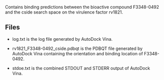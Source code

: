 Contains binding predictions between the bioactive compound F3348-0492 and the cside search space on the virulence factor rv1821.

## Files

- log.txt is the log file generated by AutoDock Vina.

- rv1821_F3348-0492_cside.pdbqt is the PDBQT file generated by AutoDock Vina containing the orientation and binding location of F3348-0492.

- stdoe.txt is the combined STDOUT and STDERR output of AutoDock Vina.

